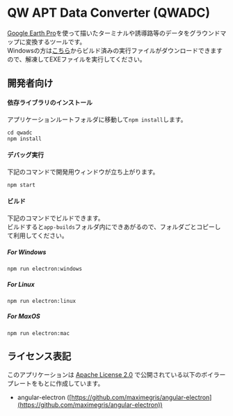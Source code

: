 # QW APT Data Converter (QWADC)

[Google Earth Pro](https://www.google.com/intl/ja/earth/desktop/)を使って描いたターミナルや誘導路等のデータをグラウンドマップに変換するツールです。  
Windowsの方は[こちら]()からビルド済みの実行ファイルがダウンロードできますので、解凍してEXEファイルを実行してください。  


## 開発者向け

#### 依存ライブラリのインストール

アプリケーションルートフォルダに移動して`npm install`します。

```shell
cd qwadc
npm install
```

#### デバッグ実行

下記のコマンドで開発用ウィンドウが立ち上がります。

```shell
npm start
```

#### ビルド

下記のコマンドでビルドできます。  
ビルドすると`app-builds`フォルダ内にできあがるので、フォルダごとコピーして利用してください。

##### For Windows

```shell
npm run electron:windows
```

##### For Linux

```shell
npm run electron:linux
```

##### For MaxOS

```shell
npm run electron:mac
```

## ライセンス表記

このアプリケーションは [Apache License 2.0](http://www.apache.org/licenses/LICENSE-2.0) で公開されている以下のボイラープレートをもとに作成しています。

* angular-electron ([https://github.com/maximegris/angular-electron](https://github.com/maximegris/angular-electron))